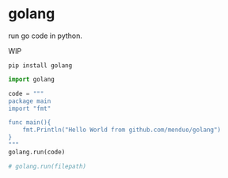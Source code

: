 # golang

run go code in python.

WIP

```shell
pip install golang
```

```python
import golang

code = """
package main
import "fmt"

func main(){
    fmt.Println("Hello World from github.com/menduo/golang")
}
"""
golang.run(code)

# golang.run(filepath)
```